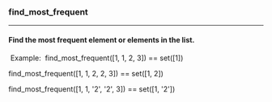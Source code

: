 ### find_most_frequent
---
#### Find the most frequent element or elements in the list.
​
Example:
​
find_most_frequent([1, 1, 2, 3]) == set([1])

find_most_frequent([1, 1, 2, 2, 3]) == set([1, 2])

find_most_frequent([1, 1, '2', '2', 3]) == set([1, '2'])
